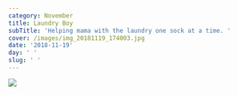 ```yaml
---
category: November
title: Laundry Boy
subTitle: 'Helping mama with the laundry one sock at a time. '
cover: /images/img_20181119_174003.jpg
date: '2018-11-19'
day: ' '
slug: ' '
---
```

![](/images/img_20181119_174003.jpg)

